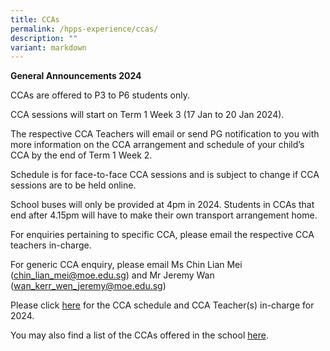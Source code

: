 ```yaml
---
title: CCAs
permalink: /hpps-experience/ccas/
description: ""
variant: markdown
---
```

**General Announcements 2024**

CCAs are offered to P3 to P6 students only.

CCA sessions will start on Term 1 Week 3 (17 Jan to 20 Jan 2024).

The respective CCA Teachers will email or send PG notification to you with more information on the CCA arrangement and schedule of your child’s CCA by the end of Term 1 Week 2.

Schedule is for face-to-face CCA sessions and is subject to change if CCA sessions are to be held online. 

School buses will only be provided at 4pm in 2024. Students in CCAs that end after 4.15pm will have to make their own transport arrangement home.

For enquiries pertaining to specific CCA, please email the respective CCA teachers in-charge.

For generic CCA enquiry, please email Ms Chin Lian Mei ([chin\_lian\_mei@moe.edu.sg](mailto:chin_lian_mei@moe.edu.sg)) and Mr Jeremy Wan ([wan\_kerr\_wen\_jeremy@moe.edu.sg](mailto:wan_kerr_wen_jeremy@moe.edu.sg))

Please click [here](/files/CCA_schedule_2024_4_Jan_24.pdf) for the CCA schedule and CCA Teacher(s) in-charge for 2024.

You may also find a list of the CCAs offered in the school [here](/files/List_of_CCAs.pdf).